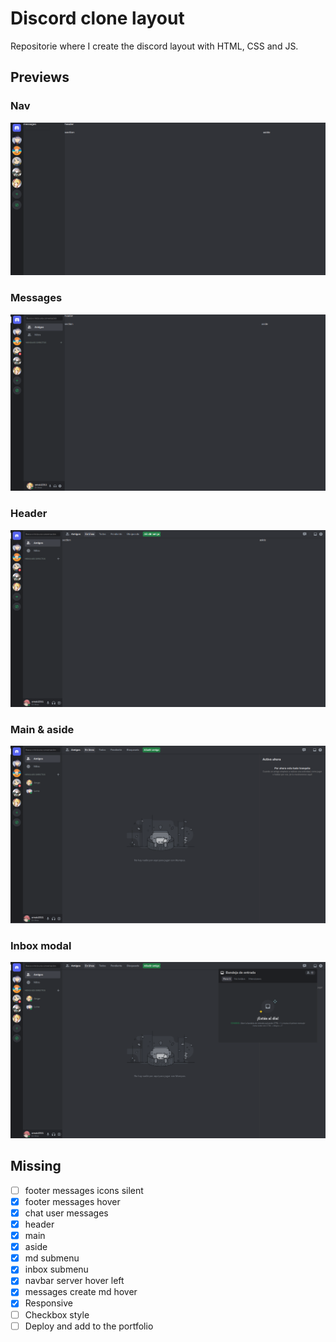 # Discord clone layout

Repositorie where I create the discord layout with HTML, CSS and JS.

## Previews

### Nav

![Discord layout nav preview](./previews-gh/discord-layout-nav.png)

### Messages

![Discord layout messages preview](./previews-gh/discord-layout-messages.png)

### Header

![Discord layout header preview](./previews-gh/discord-layout-header.png)

### Main & aside

![Discord layout main aside preview](./previews-gh/discord-layout-main-aside.png)
 
### Inbox modal

![Discord layout inbox modal preview](./previews-gh/discord-layout-inbox-modal.png)

## Missing

* [ ] footer messages icons silent
* [x] footer messages hover
* [x] chat user messages
* [x] header
* [x] main
* [x] aside
* [x] md submenu
* [x] inbox submenu
* [x] navbar server hover left
* [x] messages create md hover
* [x] Responsive
* [ ] Checkbox style
* [ ] Deploy and add to the portfolio
